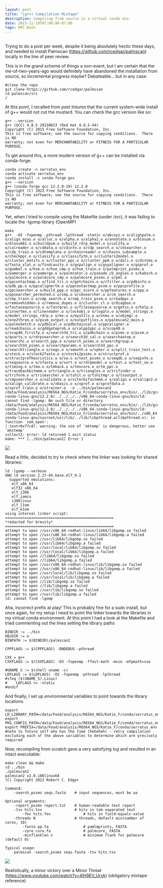```yaml
---
layout: post
title: "(g++) Compilation Mixtape"
description: Compiling from source in a virtual conda env
date: 2023-12-10T07:00:00-07:00
tags: HPC Bash
---
```


## 
Trying to do a post per week, despite it being absolutely hectic these days, and needed to install Palmscan (https://github.com/rcedgar/palmscan) locally in the line of peer review.

This is in the grand scheme of things a non-event, but I am certain that the me-of-two-years-ago would definitely have abandoned the installation from source, so incremental progress maybe? Debateable... but in any case:
```tsql
#clone the repo
git clone https://github.com/rcedgar/palmscan
cd palmscan/src                                                          /
```
At this point, I recalled from *past trauma* that the current system-wide install of g++ would not cut the mustard. You can check the gcc version like so:
```tsql
g++ --version
g++ (GCC) 4.8.5 20150623 (Red Hat 4.8.5-44)
Copyright (C) 2015 Free Software Foundation, Inc.
This is free software; see the source for copying conditions.  There is NO
warranty; not even for MERCHANTABILITY or FITNESS FOR A PARTICULAR PURPOSE.
```
To get around this, a more modern version of g++ can be installed via conda-forge:
```tsql
conda create -n serratus_env
conda activate serratus_env
conda install -c conda-forge gxx
g++ --version
g++ (conda-forge gcc 12.2.0-19) 12.2.0
Copyright (C) 2022 Free Software Foundation, Inc.
This is free software; see the source for copying conditions.  There is NO
warranty; not even for MERCHANTABILITY or FITNESS FOR A PARTICULAR PURPOSE.
```
Yet, when I tried to compile using the Makefile (under /src), it was failing to locate the -lgomp library (OpenMP)
```tsql
make
g++  -O3 -fopenmp -pthread -lpthread -static o/abcxyz.o o/alignpalm.o o/align_msas.o o/alloc.o o/alpha.o o/alpha2.o o/annotate.o o/blosum.o o/blosum62.o o/buildpsm.o o/build_rdrp_model.o o/cal2fa.o o/calreader.o o/cddata.o o/cdinfo.o o/cdp_search.o o/cdsearcher.o o/cdp_train.o o/cdtemplate.o o/chainreader.o o/chains_subsample.o o/checkppc.o o/classify.o o/classifytm.o o/clusters2model.o o/cluster_motifs.o o/cluster_ppc.o o/cluster_ppm.o o/dali.o o/distmx.o o/fasta_xlat.o o/findcavity.o o/gspalign.o o/gspaligner.o o/gsprof.o o/gumbel.o o/hse.o o/hse_cmp.o o/hse_train.o o/palmprint_pssms.o o/pamerger.o o/pamerge.o o/palmcator.o o/pseudo_cb_angles.o o/kabsch.o o/palmcore.o o/palmcore_cmp.o o/palmcore_pssms.o o/pml.o o/ppcontactmap.o o/find_tri.o o/getchains.o o/cfilter.o o/pdbinfo.o o/pdb_pp.o o/ppcalignertm.o o/ppcontactmap_pssm.o o/ppcprofile.o o/ppcsearcher.o o/build_ppp.o o/ppc_score.o o/ppfeatures.o o/ppp.o o/ppsearcher_permuted.o o/cmp.o o/cmsearcher.o o/cm_search.o o/cmp_train.o o/cmp_search.o o/cmp_train_pssm.o o/readppc.o o/removehidden.o o/remove_dupes.o o/cluster_cl.o o/diagbox.o o/fastaseqsource.o o/fastqrec.o o/fileseqsource.o o/getss.o o/help.o o/invertmx.o o/linereader.o o/lockobj.o o/logaln.o o/model_strings.o o/model_strings_rdrp.o o/mx.o o/myutils.o o/ntmx.o o/objmgr.o o/one2three.o o/pssm_output.o o/outputfiles.o o/palmscan2_main.o o/palmsketch.o o/pdb2cal.o o/pdbchaincal.o o/ppcaligner.o o/readchains.o o/gddgateprob.o o/calpp2ppc.o o/scop40.o o/scop40_firstfp.o o/search3d_tri.o o/pdbchain.o o/psms.o o/pssm.o o/quarts.o o/rdrpsearcher.o o/search3d_cal.o o/searchaatop.o o/searchc.o o/search_ppp.o o/search_pssms.o o/searchgroup.o o/search3d_pssms.o o/searchparams.o o/search3d_ppc.o o/searchtriangle.o o/segs.o o/smooth.o o/spher.o o/split_train_test.o o/stock.o o/stock2fasta.o o/stocks2pssms.o o/structprof.o o/structprofheuristics.o o/sw.o o/test_pssms.o o/seqdb.o o/seqinfo.o o/seqsource.o o/sfasta.o o/sort.o o/rdrpmodel.o o/test.o o/test_sw.o o/timing.o o/tma.o o/tmhack.o o/tmscore.o o/tm_ppc.o o/tracebackbitmem.o o/triangle.o o/triangles.o o/trifinder.o o/triform.o o/trisearcher.o o/tshit.o o/tshitmgr.o o/tsoutput.o o/cmpsearcher.o o/validate.o o/viterbifastmem.o o/xalign.o o/xalign2.o o/xalign_calibrate.o o/xbasis.o o/xprof.o o/xprofdata.o o/xprof_train.o o/xtrainer.o  -o ../bin/palmscan2
/data/Food/analysis/R6564_NGS/Katie_F/conda/serratus_env/bin/../lib/gcc/x86_64-conda-linux-gnu/12.2.0/../../../../x86_64-conda-linux-gnu/bin/ld: cannot find -lgomp: No such file or directory
/data/Food/analysis/R6564_NGS/Katie_F/conda/serratus_env/bin/../lib/gcc/x86_64-conda-linux-gnu/12.2.0/../../../../x86_64-conda-linux-gnu/bin/ld: /data/Food/analysis/R6564_NGS/Katie_F/conda/serratus_env/bin/../x86_64-conda-linux-gnu/sysroot/usr/lib/../lib/libpthread.a(libpthread.o): in function `sem_open':
(.text+0x77cd): warning: the use of `mktemp' is dangerous, better use `mkstemp'
collect2: error: ld returned 1 exit status
make: *** [../bin/palmscan2] Error 1
```
 ![](https://media.giphy.com/media/l0MYB17ZzaTTpl8S4/giphy.gif)
 
Read a little, decided to try to check where the linker was looking for shared libraries:
```tsql
ld -lgomp --verbose
GNU ld version 2.27-44.base.el7_9.1
  Supported emulations:
   elf_x86_64
   elf32_x86_64
   elf_i386
   elf_iamcu
   i386linux
   elf_l1om
   elf_k1om
using internal linker script:
==================================================
*redacted for brevity*
==================================================
attempt to open //usr/x86_64-redhat-linux/lib64/libgomp.so failed
attempt to open //usr/x86_64-redhat-linux/lib64/libgomp.a failed
attempt to open //usr/lib64/libgomp.so failed
attempt to open //usr/lib64/libgomp.a failed
attempt to open //usr/local/lib64/libgomp.so failed
attempt to open //usr/local/lib64/libgomp.a failed
attempt to open //lib64/libgomp.so failed
attempt to open //lib64/libgomp.a failed
attempt to open //usr/x86_64-redhat-linux/lib/libgomp.so failed
attempt to open //usr/x86_64-redhat-linux/lib/libgomp.a failed
attempt to open //usr/local/lib/libgomp.so failed
attempt to open //usr/local/lib/libgomp.a failed
attempt to open //lib/libgomp.so failed
attempt to open //lib/libgomp.a failed
attempt to open //usr/lib/libgomp.so failed
attempt to open //usr/lib/libgomp.a failed
ld: cannot find -lgomp
```
Aha, incorrect prefix at play! This is probably fine for a sudo install, but once again, for my setup I need to point the linker towards the libraries in my virtual conda environment.
At this point I had a look at the Makefile and tried commenting out the lines setting the library paths
```tsql
BINDIR := ../bin
OBJDIR := o
BINPATH := $(BINDIR)/palmscan2

CPPFLAGS := $(CPPFLAGS) -DNDEBUG -pthread

CXX = g++
CXXFLAGS := $(CXXFLAGS) -O3 -fopenmp -ffast-math -msse -mfpmath=sse

#UNAME_S := $(shell uname -s)
LDFLAGS := $(LDFLAGS) -O3 -fopenmp -pthread -lpthread
#ifeq ($(UNAME_S),Linux)
#    LDFLAGS += -static
#endif
```
And finally, I set up environmental variables to point towards the library locations
```tsql
export LD_LIBRARY_PATH=/data/Food/analysis/R6564_NGS/Katie_F/conda/serratus_env/lib/
export PKG_CONFIG_PATH=/data/Food/analysis/R6564_NGS/Katie_F/conda/serratus_env/lib/
export PREFIX=/data/Food/analysis/R6564_NGS/Katie_F/conda/serratus_env
#note to future self who has the time (heheheh) - retry compilation excluding each of the above variables to determine which are precisely required
```
Now, recompiling from scratch gave a very satisfying log and resulted in an intact executable:
```tsql
make clean && make
cd ../bin
./palmscan2
palmscan2 v2.0.i86linux64
(C) Copyright 2022 Robert C. Edgar

Command:
    -search_pssms seqs.fasta    # input sequences, must be aa

Optional arguments:
    -report_pssms report.txt    # human-readable text report
    -tsv hits.tsv               # hits in tab-separated text
        -fev hits.fev               # hits in field-equals-value
    -threads N                  # threads, default min(number of cores, 10)
        -fasta pp.fa                # pamlmprints, FASTA
        -core core.fa               # palmcore, FASTA
        -minflanklen n              # minimum flank for palmcore (default 0)

Typical usage:
    palmscan -search_pssms seqs.fasta -tsv hits.tsv
```
 ![](https://media.giphy.com/media/xT0GqssRweIhlz209i/giphy.gif)

Realistically, a minor victory over a Minor Threat (https://www.youtube.com/watch?v=4lH9EV_Urxk) (obligatory mixtape reference)
